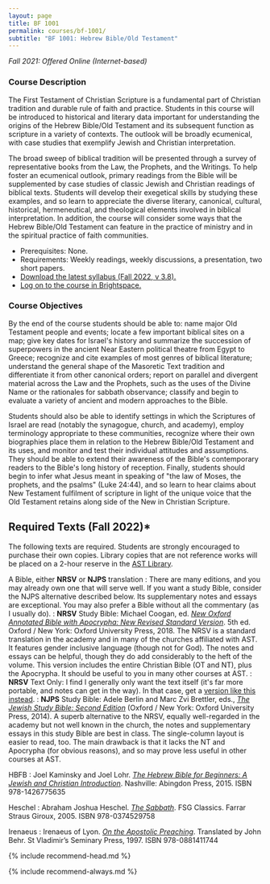 ```yaml
---
layout: page
title: BF 1001
permalink: courses/bf-1001/
subtitle: "BF 1001: Hebrew Bible/Old Testament"
---
```


*Fall 2021: Offered Online (Internet-based)*

### Course Description

The First Testament of Christian Scripture is a fundamental part of
Christian tradition and durable rule of faith and practice. Students in
this course will be introduced to historical and literary data important
for understanding the origins of the Hebrew Bible/Old Testament and its
subsequent function as scripture in a variety of contexts. The outlook
will be broadly ecumenical, with case studies that exemplify Jewish and
Christian interpretation.

The broad sweep of biblical tradition will be presented through a
survey of representative books from the Law, the Prophets, and the
Writings. To help foster an ecumenical outlook, primary readings
from the Bible will be supplemented by case studies of classic
Jewish and Christian readings of biblical texts. Students will
develop their exegetical skills by studying these examples, and so
learn to appreciate the diverse literary, canonical, cultural,
historical, hermeneutical, and theological elements involved in
biblical interpretation. In addition, the course will consider some
ways that the Hebrew Bible/Old Testament can feature in the practice
of ministry and in the spiritual practice of faith communities.

- Prerequisites: None.
- Requirements: Weekly readings, weekly discussions, a presentation, two short papers.
- [Download the latest syllabus (Fall 2022, v 3.8).](https://github.com/danieldriver/Syllabi/raw/master/BF/BF%201001-Driver%202022.pdf)
- [Log on to the course in Brightspace.](https://smu.brightspace.com/d2l/login)

### Course Objectives

By the end of the course students should be able to:
	name major Old Testament people and events;
	locate a few important biblical sites on a map;
	give key dates for Israel's history and summarize the succession of superpowers in the ancient Near Eastern political theatre from Egypt to Greece;
	recognize and cite examples of most genres of biblical literature;
	understand the general shape of the Masoretic Text tradition and differentiate it from other canonical orders;
	report on parallel and divergent material across the Law and the Prophets, such as the uses of the Divine Name or the rationales for sabbath observance;
	classify and begin to evaluate a variety of ancient and modern approaches to the Bible.

Students should also be able to identify settings in which the
Scriptures of Israel are read (notably the synagogue, church, and
academy), employ terminology appropriate to these communities, recognize
where their own biographies place them in relation to the Hebrew
Bible/Old Testament and its uses, and monitor and test their individual
attitudes and assumptions. They should be able to extend their awareness
of the Bible's contemporary readers to the Bible's long history of
reception. Finally, students should begin to infer what Jesus meant in
speaking of "the law of Moses, the prophets, and the psalms" (Luke
24:44), and so learn to hear claims about New Testament fulfilment of
scripture in light of the unique voice that the Old Testament retains
along side of the New in Christian Scripture.


## Required Texts (Fall 2022)*

The following texts are required. Students are strongly encouraged to
purchase their own copies. Library copies that are not reference works
will be placed on a 2-hour reserve in the [AST Library](http://www.astheology.ns.ca/library/index.html).

A Bible, either **NRSV** or **NJPS** translation
: There are many editions, and you may already own one that will serve well. If you want a study Bible, consider the NJPS alternative described below. Its supplementary notes and essays are exceptional. You may also prefer a Bible without all the commentary (as I usually do).
: **NRSV** Study Bible: Michael Coogan, ed. [*New Oxford Annotated Bible with Apocrypha: New Revised Standard Version*](https://amzn.to/2qpjO6P). 5th ed. Oxford / New York: Oxford University Press, 2018. The NRSV is a standard translation in the academy and in many of the churches affiliated with AST. It features gender inclusive language (though not for God). The notes and essays can be helpful, though they do add considerably to the heft of the volume. This version includes the entire Christian Bible (OT and NT), plus the Apocrypha. It should be useful to you in many other courses at AST.
: **NRSV** Text Only: I find I generally only want the text itself (it's far more portable, and notes can get in the way). In that case, get a [version like this instead](https://amzn.to/34xOeCI).
: **NJPS** Study Bible: Adele Berlin and Marc Zvi Brettler, eds., [*The Jewish Study Bible: Second Edition*](https://amzn.to/36BBqNw) (Oxford / New York: Oxford University Press, 2014). A superb alternative to the NRSV, equally well-regarded in the academy but not well known in the church, the notes and supplementary essays in this study Bible are best in class. The single-column layout is easier to read, too. The main drawback is that it lacks the NT and Apocrypha (for obvious reasons), and so may prove less useful in other courses at AST.

HBFB
: Joel Kaminsky and Joel Lohr. [*The Hebrew Bible for Beginners: A Jewish and Christian Introduction*](https://amzn.to/33myNNo). Nashville: Abingdon Press, 2015. ISBN 978-1426775635

Heschel
: Abraham Joshua Heschel. [*The Sabbath*](https://amzn.to/2NQ8VDj). FSG Classics. Farrar Straus Giroux, 2005. ISBN 978-0374529758

Irenaeus
: Irenaeus of Lyon. [*On the Apostolic Preaching*](https://amzn.to/2oTyNpj). Translated by John Behr. St Vladimir’s Seminary Press, 1997. ISBN 978-0881411744

{% include recommend-head.md %}

{% include recommend-always.md %}
